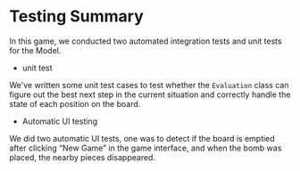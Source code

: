 # Testing Summary
In this game, we conducted two automated integration tests and unit tests for the Model.
- unit test

We've written some unit test cases to test whether the `Evaluation` class can figure out the best next step in the current situation and correctly handle the state of each position on the board.
- Automatic UI testing

We did two automatic UI tests, one was to detect if the board is emptied after clicking “New Game” in the game interface, and when the bomb was placed, the nearby pieces disappeared.


